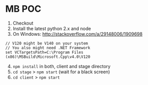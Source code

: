 # MB POC
1. Checkout
2. Install the latest python 2.x and node
3. On Windows: http://stackoverflow.com/a/29148006/1909698
```
// V120 might be V140 on your system
// You also might need .NET Framework 
set VCTargetsPath=C:\Program Files (x86)\MSBuild\Microsoft.Cpp\v4.0\V120
``` 
4. `npm install` in both, client and stage directory
5. `cd stage` > `npm start` (wait for a black screen)
6. `cd client` > `npm start`
